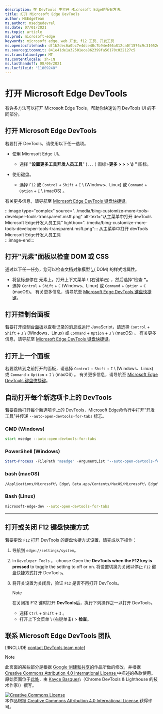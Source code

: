 ```yaml
---
description: 在 DevTools 中打开 Microsoft Edge的所有方法。
title: 打开 Microsoft Edge DevTools
author: MSEdgeTeam
ms.author: msedgedevrel
ms.date: 07/01/2021
ms.topic: article
ms.prod: microsoft-edge
keywords: microsoft edge、web 开发、f12 工具、开发工具
ms.openlocfilehash: df1b2dec6a0bc7e4dce40c7b94e466a812ca0f1576c9c31052d6bcbd26bab012
ms.sourcegitcommit: 841e41de1a32501ece862399fa56170c022127c5
ms.translationtype: MT
ms.contentlocale: zh-CN
ms.lasthandoff: 08/06/2021
ms.locfileid: "11809248"
---
```

<!-- Copyright Kayce Basques 

   Licensed under the Apache License, Version 2.0 (the "License");
   you may not use this file except in compliance with the License.
   You may obtain a copy of the License at

       https://www.apache.org/licenses/LICENSE-2.0

   Unless required by applicable law or agreed to in writing, software
   distributed under the License is distributed on an "AS IS" BASIS,
   WITHOUT WARRANTIES OR CONDITIONS OF ANY KIND, either express or implied.
   See the License for the specific language governing permissions and
   limitations under the License. -->
# <a name="open-microsoft-edge-devtools"></a>打开 Microsoft Edge DevTools  

有许多方法可以打开 Microsoft Edge Tools，帮助你快速访问 DevTools UI 的不同部分。 

## <a name="open-microsoft-edge-devtools"></a>打开 Microsoft Edge DevTools  

若要打开 DevTools，请使用以下任一选项。  

*   使用 Microsoft Edge UI。
    *  选择 **"设置更多工具开发人员工具**" (`...` \) 图标>**更多 \> \>**  >   **\\) "** 图标。  
    
*   使用键盘。  
    *   选择 `F12` 或 `Control` + `Shift` + `I` \ (Windows、Linux\) 或 `Command` + `Option` + `I` \ (macOS\) 。  

有关更多信息，请导航至 [Microsoft Edge DevTools 键盘快捷键][DevtoolsShortcutsIndex]。  

:::image type="complex" source="../media/bing-customize-more-tools-developer-tools-transparent.msft.png" alt-text="从主菜单中打开 devTools Microsoft Edge开发人员工具" lightbox="../media/bing-customize-more-tools-developer-tools-transparent.msft.png":::
   从主菜单中打开 devTools Microsoft Edge开发人员工具  
:::image-end:::  

## <a name="open-the-elements-panel-to-inspect-the-dom-or-css"></a>打开"元素"面板以检查 DOM 或 CSS  

通过以下任一任务，您可以检查文档对象模型 [\ (](https://developer.mozilla.org/en-US/docs/Web/API/Document_Object_Model) DOM\) 的样式或属性。

*   将鼠标悬停在 元素上，打开上下文菜单 \ (右键单击\) ，然后选择"检查 **"。**  
*   选择 `Control` + `Shift` + `C` \(Windows、Linux\) 或 `Command` + `Option` + `C` \(macOS\)。 有关更多信息，请导航至 [Microsoft Edge DevTools 键盘快捷键][DevtoolsShortcutsIndex]。  

<!-- :::image type="complex" source="../media/bing-right-click-inspect.msft.png" alt-text="The Inspect option" lightbox="../media/bing-right-click-inspect.msft.png":::
   The **Inspect** option  
:::image-end:::  --> 

<!--Navigate to [Get Started With Viewing And Changing CSS][GetStartedCSS].  -->  

## <a name="open-the-console-panel"></a>打开控制台面板  

若要打开控制台[面板][DevtoolsConsoleIndex]以查看记录的消息或运行 JavaScript，请选择 `Control` + `Shift` + `J` \ (Windows、Linux\) 或 `Command` + `Option` + `J` \ (macOS\) 。 有关更多信息，请导航至 [Microsoft Edge DevTools 键盘快捷键][DevtoolsShortcutsIndex]。  

<!--Navigate to [Get Started With The Console][ConsoleGetStarted].  -->

## <a name="open-the-previous-panel"></a>打开上一个面板  

若要跳转到之前打开的面板，请选择 `Control` + `Shift` + `I` \ (Windows、Linux\) 或 `Command` + `Option` + `I` \ (macOS\) 。  有关更多信息，请导航至 [Microsoft Edge DevTools 键盘快捷键][DevtoolsShortcutsIndex]。  

## <a name="auto-open-devtools-on-every-new-tab"></a>自动打开每个新选项卡上的 DevTools  

若要自动打开每个新选项卡上的 DevTools，Microsoft Edge命令行中打开"开发工具"并传递 `--auto-open-devtools-for-tabs` 标志。  

### [<a name="cmd-windows"></a>CMD (Windows) ](#tab/cmd-Windows/)  

<a id="auto-open-devtools-command-line"></a>  

```cmd
start msedge --auto-open-devtools-for-tabs
```  

### [<a name="powershell-windows"></a>PowerShell (Windows) ](#tab/powershell-Windows/)  

<a id="auto-open-devtools-command-line"></a>  

```powershell
Start-Process -FilePath "msedge" -ArgumentList "--auto-open-devtools-for-tabs"
```  

### [<a name="bash-macos"></a>bash (macOS) ](#tab/bash-macos/)  

<a id="auto-open-devtools-command-line"></a>  

```bash
/Applications/Microsoft\ Edge\ Beta.app/Contents/MacOS/Microsoft\ Edge\ Beta --auto-open-devtools-for-tabs
```  

### [<a name="bash-linux"></a>Bash (Linux) ](#tab/bash-linux/)  

<a id="auto-open-devtools-command-line"></a>  

```bash
microsoft-edge-dev --auto-open-devtools-for-tabs
```  

* * *  

## <a name="toggle-the-f12-keyboard-shortcut-on-or-off"></a>打开或关闭 F12 键盘快捷方式  

若要更改 `F12` 打开 DevTools 的键盘快捷方式设置，请完成以下操作：  

1.  导航到 `edge://settings/system`。  
1.  In `Developer Tools` ， choose Open the **DevTools when the F12 key is pressed** to toggle the setting to off or on. 将设置切换为关闭以停止 `F12` 键盘快捷方式打开 DevTools。  
1.  将开关设置为关闭后，验证 `F12` 是否不再打开 DevTools。  
    
    > [!NOTE]
    > 在关闭按 F12 键时打开 **DevTools**后，执行下列操作之一以打开 DevTools。  
    > 
    > *   选择 `Ctrl` + `Shift` + `I` 。  
    > *   打开上下文菜单 \ (右键单击\) > **检查**。  
    
## <a name="getting-in-touch-with-the-microsoft-edge-devtools-team"></a>联系 Microsoft Edge DevTools 团队  

[!INCLUDE [contact DevTools team note](../includes/contact-devtools-team-note.md)]  

<!-- links -->  

[DevtoolsConsoleIndex]: ../console/index.md "控制台概述 | Microsoft Docs"  
[DevtoolsShortcutsIndex]: ../shortcuts/index.md "Microsoft Edge DevTools 键盘快捷方式 | Microsoft Docs"  

<!--[ConsoleGetStarted]: /microsoft-edge/devtools-guide-chromium/console/get-started ""  -->  
<!--[GetStartedCSS]: /microsoft-edge/devtools-guide-chromium/css "CSS"  -->

> [!NOTE]
> 此页面的某些部分是根据 [Google 创建和共享的][GoogleSitePolicies]作品所做的修改，并根据[ Creative Commons Attribution 4.0 International License ][CCA4IL]中描述的条款使用。  
> 原始页面位于[此处](https://developers.google.com/web/tools/chrome-devtools/open)，由 [Kayce Basques][KayceBasques]\（Chrome DevTools \& Lighthouse 的技术作家\）撰写。  

[![Creative Commons License][CCby4Image]][CCA4IL]  
本作品根据[ Creative Commons Attribution 4.0 International License ][CCA4IL]获得许可。  

[CCA4IL]: https://creativecommons.org/licenses/by/4.0  
[CCby4Image]: https://i.creativecommons.org/l/by/4.0/88x31.png  
[GoogleSitePolicies]: https://developers.google.com/terms/site-policies  
[KayceBasques]: https://developers.google.com/web/resources/contributors#kayce-basques  
